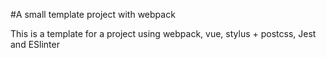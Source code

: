 #A small template project with webpack

This is a template for a project using webpack, vue, stylus + postcss, Jest and ESlinter 